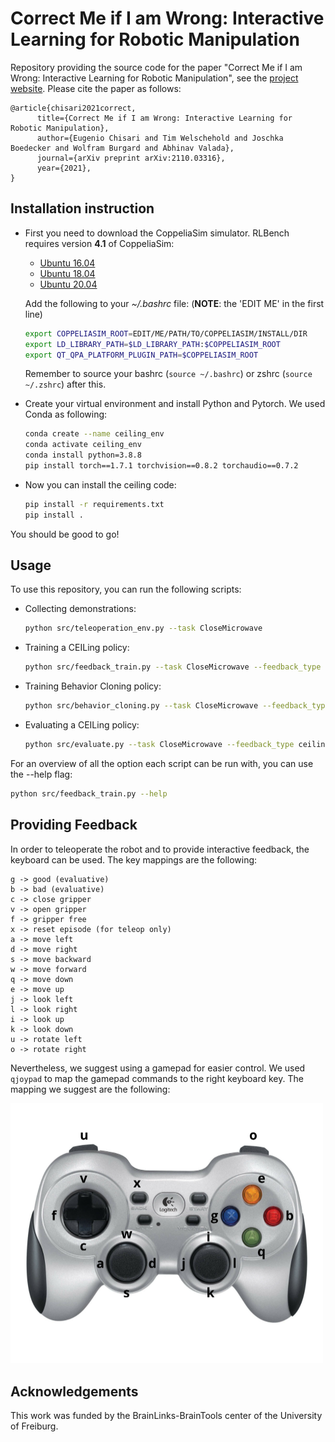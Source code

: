 # Correct Me if I am Wrong: Interactive Learning for Robotic Manipulation

Repository providing the source code for the paper "Correct Me if I am Wrong: Interactive Learning for 
Robotic Manipulation", see the [project website](https://rl.uni-freiburg.de/research/ceiling). Please cite the paper as follows:

    @article{chisari2021correct,
          title={Correct Me if I am Wrong: Interactive Learning for Robotic Manipulation},
          author={Eugenio Chisari and Tim Welschehold and Joschka Boedecker and Wolfram Burgard and Abhinav Valada},
          journal={arXiv preprint arXiv:2110.03316},
          year={2021},
    }

## Installation instruction

- First you need to download the CoppeliaSim simulator. RLBench requires version **4.1** of CoppeliaSim:  
    - [Ubuntu 16.04](https://www.coppeliarobotics.com/files/CoppeliaSim_Edu_V4_1_0_Ubuntu16_04.tar.xz)
    - [Ubuntu 18.04](https://www.coppeliarobotics.com/files/CoppeliaSim_Edu_V4_1_0_Ubuntu18_04.tar.xz)
    - [Ubuntu 20.04](https://www.coppeliarobotics.com/files/CoppeliaSim_Edu_V4_1_0_Ubuntu20_04.tar.xz)

    Add the following to your *~/.bashrc* file: (__NOTE__: the 'EDIT ME' in the first line)

    ```bash
    export COPPELIASIM_ROOT=EDIT/ME/PATH/TO/COPPELIASIM/INSTALL/DIR
    export LD_LIBRARY_PATH=$LD_LIBRARY_PATH:$COPPELIASIM_ROOT
    export QT_QPA_PLATFORM_PLUGIN_PATH=$COPPELIASIM_ROOT
    ```

    Remember to source your bashrc (`source ~/.bashrc`) or zshrc (`source ~/.zshrc`) after this.

- Create your virtual environment and install Python and Pytorch. We used Conda as following:

    ```bash
    conda create --name ceiling_env  
    conda activate ceiling_env  
    conda install python=3.8.8
    pip install torch==1.7.1 torchvision==0.8.2 torchaudio==0.7.2 
    ```

- Now you can install the ceiling code:

    ```bash
    pip install -r requirements.txt
    pip install .
    ```

You should be good to go!

## Usage  

To use this repository, you can run the following scripts:  
- Collecting demonstrations:  
    ```bash
    python src/teleoperation_env.py --task CloseMicrowave
    ```

- Training a CEILing policy:  
    ```bash
    python src/feedback_train.py --task CloseMicrowave --feedback_type ceiling_01
    ```

- Training Behavior Cloning policy:  
    ```bash
    python src/behavior_cloning.py --task CloseMicrowave --feedback_type cloning_10
    ```

- Evaluating a CEILing policy:  
    ```bash
    python src/evaluate.py --task CloseMicrowave --feedback_type ceiling_01
    ```

For an overview of all the option each script can be run with, you can use the --help flag:  
```bash
python src/feedback_train.py --help
```

## Providing Feedback

In order to teleoperate the robot and to provide interactive feedback, the keyboard can be used. The key mappings are the following: 

    g -> good (evaluative)
    b -> bad (evaluative)
    c -> close gripper
    v -> open gripper
    f -> gripper free
    x -> reset episode (for teleop only)
    a -> move left
    d -> move right
    s -> move backward
    w -> move forward
    q -> move down
    e -> move up
    j -> look left
    l -> look right
    i -> look up
    k -> look down
    u -> rotate left
    o -> rotate right

Nevertheless, we suggest using a gamepad for easier control. We used `qjoypad` to map the gamepad commands to the right keyboard key. The mapping we suggest are the following: 

<img src="gamepad_labelled.png" alt="gamepad_labelled" width="500"/>

## Acknowledgements
This work was funded by the BrainLinks-BrainTools center of the University of Freiburg.


